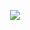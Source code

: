 <p align="center"><img src="https://github-readme-stats-g95p-mda6wt84i-directoire.vercel.app/api?username=directoire&count_private=true&title_color=E90601&bg_color=0D1117&text_color=dfdfdf"></p>
